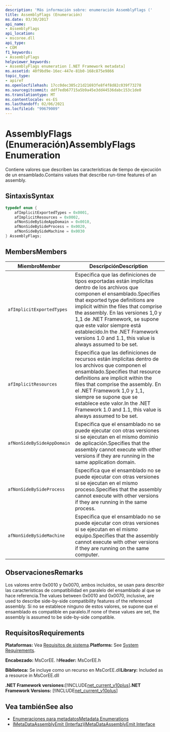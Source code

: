 ```yaml
---
description: 'Más información sobre: enumeración AssemblyFlags ('
title: AssemblyFlags (Enumeración)
ms.date: 03/30/2017
api_name:
- AssemblyFlags
api_location:
- mscoree.dll
api_type:
- COM
f1_keywords:
- AssemblyFlags
helpviewer_keywords:
- AssemblyFlags enumeration [.NET Framework metadata]
ms.assetid: 40f9bd9e-16ec-447e-81b0-168c875e9866
topic_type:
- apiref
ms.openlocfilehash: 17cc0dec305c21d21693fe8f4f8d82c039f73278
ms.sourcegitcommit: ddf7edb67715a5b9a45e3dd44536dabc153c1de0
ms.translationtype: MT
ms.contentlocale: es-ES
ms.lasthandoff: 02/06/2021
ms.locfileid: "99679009"
---
```

# <a name="assemblyflags-enumeration"></a><span data-ttu-id="5ad4b-103">AssemblyFlags (Enumeración)</span><span class="sxs-lookup"><span data-stu-id="5ad4b-103">AssemblyFlags Enumeration</span></span>

<span data-ttu-id="5ad4b-104">Contiene valores que describen las características de tiempo de ejecución de un ensamblado.</span><span class="sxs-lookup"><span data-stu-id="5ad4b-104">Contains values that describe run-time features of an assembly.</span></span>  
  
## <a name="syntax"></a><span data-ttu-id="5ad4b-105">Sintaxis</span><span class="sxs-lookup"><span data-stu-id="5ad4b-105">Syntax</span></span>  
  
```cpp  
typedef enum {  
    afImplicitExportedTypes = 0x0001,  
    afImplicitResources = 0x0002,  
    afNonSideBySideAppDomain = 0x0010,  
    afNonSideBySideProcess = 0x0020,  
    afNonSideBySideMachine = 0x0030  
} AssemblyFlags;  
```  
  
## <a name="members"></a><span data-ttu-id="5ad4b-106">Members</span><span class="sxs-lookup"><span data-stu-id="5ad4b-106">Members</span></span>  
  
|<span data-ttu-id="5ad4b-107">Miembro</span><span class="sxs-lookup"><span data-stu-id="5ad4b-107">Member</span></span>|<span data-ttu-id="5ad4b-108">Descripción</span><span class="sxs-lookup"><span data-stu-id="5ad4b-108">Description</span></span>|  
|------------|-----------------|  
|`afImplicitExportedTypes`|<span data-ttu-id="5ad4b-109">Especifica que las definiciones de tipos exportadas están implícitas dentro de los archivos que componen el ensamblado.</span><span class="sxs-lookup"><span data-stu-id="5ad4b-109">Specifies that exported type definitions are implicit within the files that comprise the assembly.</span></span> <span data-ttu-id="5ad4b-110">En las versiones 1,0 y 1,1 de .NET Framework, se supone que este valor siempre está establecido.</span><span class="sxs-lookup"><span data-stu-id="5ad4b-110">In the .NET Framework versions 1.0 and 1.1, this value is always assumed to be set.</span></span>|  
|`afImplicitResources`|<span data-ttu-id="5ad4b-111">Especifica que las definiciones de recursos están implícitas dentro de los archivos que componen el ensamblado.</span><span class="sxs-lookup"><span data-stu-id="5ad4b-111">Specifies that resource definitions are implicit within the files that comprise the assembly.</span></span> <span data-ttu-id="5ad4b-112">En el .NET Framework 1,0 y 1,1, siempre se supone que se establece este valor.</span><span class="sxs-lookup"><span data-stu-id="5ad4b-112">In the .NET Framework 1.0 and 1.1, this value is always assumed to be set.</span></span>|  
|`afNonSideBySideAppDomain`|<span data-ttu-id="5ad4b-113">Especifica que el ensamblado no se puede ejecutar con otras versiones si se ejecutan en el mismo dominio de aplicación.</span><span class="sxs-lookup"><span data-stu-id="5ad4b-113">Specifies that the assembly cannot execute with other versions if they are running in the same application domain.</span></span>|  
|`afNonSideBySideProcess`|<span data-ttu-id="5ad4b-114">Especifica que el ensamblado no se puede ejecutar con otras versiones si se ejecutan en el mismo proceso.</span><span class="sxs-lookup"><span data-stu-id="5ad4b-114">Specifies that the assembly cannot execute with other versions if they are running in the same process.</span></span>|  
|`afNonSideBySideMachine`|<span data-ttu-id="5ad4b-115">Especifica que el ensamblado no se puede ejecutar con otras versiones si se ejecutan en el mismo equipo.</span><span class="sxs-lookup"><span data-stu-id="5ad4b-115">Specifies that the assembly cannot execute with other versions if they are running on the same computer.</span></span>|  
  
## <a name="remarks"></a><span data-ttu-id="5ad4b-116">Observaciones</span><span class="sxs-lookup"><span data-stu-id="5ad4b-116">Remarks</span></span>  

 <span data-ttu-id="5ad4b-117">Los valores entre 0x0010 y 0x0070, ambos incluidos, se usan para describir las características de compatibilidad en paralelo del ensamblado al que se hace referencia.</span><span class="sxs-lookup"><span data-stu-id="5ad4b-117">The values between 0x0010 and 0x0070, inclusive, are used to describe side-by-side compatibility features of the referenced assembly.</span></span> <span data-ttu-id="5ad4b-118">Si no se establece ninguno de estos valores, se supone que el ensamblado es compatible en paralelo.</span><span class="sxs-lookup"><span data-stu-id="5ad4b-118">If none of these values are set, the assembly is assumed to be side-by-side compatible.</span></span>  
  
## <a name="requirements"></a><span data-ttu-id="5ad4b-119">Requisitos</span><span class="sxs-lookup"><span data-stu-id="5ad4b-119">Requirements</span></span>  

 <span data-ttu-id="5ad4b-120">**Plataformas:** Vea [Requisitos de sistema](../../get-started/system-requirements.md).</span><span class="sxs-lookup"><span data-stu-id="5ad4b-120">**Platforms:** See [System Requirements](../../get-started/system-requirements.md).</span></span>  
  
 <span data-ttu-id="5ad4b-121">**Encabezado:** MsCorEE. h</span><span class="sxs-lookup"><span data-stu-id="5ad4b-121">**Header:** MsCorEE.h</span></span>  
  
 <span data-ttu-id="5ad4b-122">**Biblioteca:** Se incluye como un recurso en MsCorEE.dll</span><span class="sxs-lookup"><span data-stu-id="5ad4b-122">**Library:** Included as a resource in MsCorEE.dll</span></span>  
  
 <span data-ttu-id="5ad4b-123">**.NET Framework versiones:**[!INCLUDE[net_current_v10plus](../../../../includes/net-current-v10plus-md.md)]</span><span class="sxs-lookup"><span data-stu-id="5ad4b-123">**.NET Framework Versions:** [!INCLUDE[net_current_v10plus](../../../../includes/net-current-v10plus-md.md)]</span></span>  
  
## <a name="see-also"></a><span data-ttu-id="5ad4b-124">Vea también</span><span class="sxs-lookup"><span data-stu-id="5ad4b-124">See also</span></span>

- [<span data-ttu-id="5ad4b-125">Enumeraciones para metadatos</span><span class="sxs-lookup"><span data-stu-id="5ad4b-125">Metadata Enumerations</span></span>](metadata-enumerations.md)
- [<span data-ttu-id="5ad4b-126">IMetaDataAssemblyEmit (Interfaz)</span><span class="sxs-lookup"><span data-stu-id="5ad4b-126">IMetaDataAssemblyEmit Interface</span></span>](imetadataassemblyemit-interface.md)
